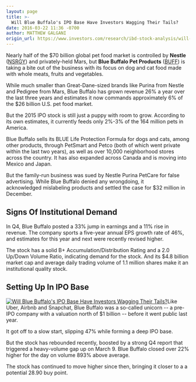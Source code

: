 ```yaml
---
layout: page
title: >-
  Will Blue Buffalo's IPO Base Have Investors Wagging Their Tails?
date: 2016-03-22 11:36 -0700
author: MATTHEW GALGANI
origin_url: https://www.investors.com/research/ibd-stock-analysis/will-blue-buffalos-ipo-base-have-investors-wagging-their-tails/
---
```





Nearly half of the $70 billion global pet food market is controlled by **Nestle** ([NSRGY](https://research.investors.com/quote.aspx?symbol=NSRGY)) and privately-held Mars, but **Blue Buffalo Pet Products** ([BUFF](https://research.investors.com/quote.aspx?symbol=BUFF)) is taking a bite out of the business with its focus on dog and cat food made with whole meats, fruits and vegetables.


While much smaller than Great-Dane-sized brands like Purina from Nestle and Pedigree from Mars, Blue Buffalo has grown revenue 26% a year over the last three years and estimates it now commands approximately 6% of the $26 billion U.S. pet food market.


But the 2015 IPO stock is still just a puppy with room to grow. According to its own estimates, it currently feeds only 2%-3% of the 164 million pets in America.


Blue Buffalo sells its BLUE Life Protection Formula for dogs and cats, among other products, through PetSmart and Petco (both of which went private within the last two years), as well as over 10,000 neighborhood stores across the country. It has also expanded across Canada and is moving into Mexico and Japan.


But the family-run business was sued by Nestle Purina PetCare for false advertising. While Blue Buffalo denied any wrongdoing, it acknowledged mislabeling products and settled the case for $32 million in December.


Signs Of Institutional Demand
-----------------------------


In Q4, Blue Buffalo posted a 33% jump in earnings and a 11% rise in revenue. The company sports a five-year annual EPS growth rate of 46%, and estimates for this year and next were recently revised higher.


The stock has a solid B+ Accumulation/Distribution Rating and a 2.0 Up/Down Volume Ratio, indicating demand for the stock. And its $4.8 billion market cap and average daily trading volume of 1.1 million shares make it an institutional quality stock.


Setting Up In IPO Base
----------------------


[![Will Blue Buffalo's IPO Base Have Investors Wagging Their Tails?](https://www.investors.com/wp-content/uploads/2016/03/Markup_BUFF-300x297.jpg)](https://www.investors.com/wp-content/uploads/2016/03/Markup_BUFF.jpg)Like Uber, Airbnb and Snapchat, Blue Buffalo was a so-called unicorn -- a pre-IPO company with a valuation north of $1 billion -- before it went public last year.


It got off to a slow start, slipping 47% while forming a deep IPO base.


But the stock has rebounded recently, boosted by a strong Q4 report that triggered a heavy-volume gap up on March 9. Blue Buffalo closed over 22% higher for the day on volume 893% above average.


The stock has continued to move higher since then, bringing it closer to a a potential 28.90 buy point.




